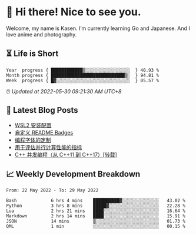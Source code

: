 <h1>👋 Hi there! Nice to see you.</h1>

Welcome, my name is Kasen. I’m currently learning Go and Japanese. And I love anime and photography.


## ⏳ Life is Short

<!-- Start of Time Progress Bar -->
``` text
Year  progress { ████████████▒░░░░░░░░░░░░░░░░░  } 40.93 %
Month progress { ████████████████████████████▒░  } 94.81 %
Week  progress { █▓░░░░░░░░░░░░░░░░░░░░░░░░░░░░  } 05.57 %
```

⏰ *Updated at 2022-05-30 09:21:30 AM UTC+8*

<!-- End of Time Progress Bar -->

## 📝 Latest Blog Posts

<!-- BLOG-POST-LIST:START -->
- [WSL2 安装配置](https://blog.imkasen.com/wsl2-config.html)
- [自定义 README Badges](https://blog.imkasen.com/custom-readme-badges.html)
- [编程字体的定制](https://blog.imkasen.com/coding-fonts-configuration.html)
- [用于评估并行计算性能的指标](https://blog.imkasen.com/parallel-performance-metrics.html)
- [C++ 并发编程（从 C++11 到 C++17）[转载]](https://blog.imkasen.com/cpp-concurrency.html)
<!-- BLOG-POST-LIST:END -->

## 📈 Weekly Development Breakdown

<!--START_SECTION:waka-->

```text
From: 22 May 2022 - To: 29 May 2022

Bash             6 hrs 4 mins    ██████████▓░░░░░░░░░░░░░░   43.02 %
Python           3 hrs 8 mins    █████▓░░░░░░░░░░░░░░░░░░░   22.28 %
Lua              2 hrs 21 mins   ████░░░░░░░░░░░░░░░░░░░░░   16.64 %
Markdown         2 hrs 14 mins   ████░░░░░░░░░░░░░░░░░░░░░   15.91 %
JSON             14 mins         ▒░░░░░░░░░░░░░░░░░░░░░░░░   01.73 %
QML              1 min           ░░░░░░░░░░░░░░░░░░░░░░░░░   00.15 %
```

<!--END_SECTION:waka-->
